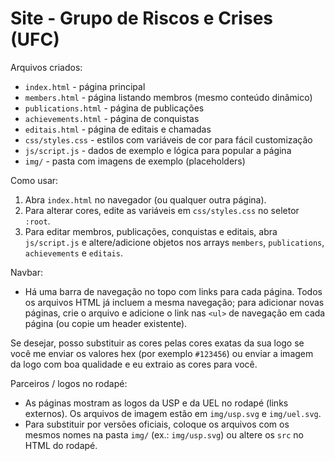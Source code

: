 # Site - Grupo de Riscos e Crises (UFC)

Arquivos criados:
- `index.html` - página principal
- `members.html` - página listando membros (mesmo conteúdo dinâmico)
- `publications.html` - página de publicações
- `achievements.html` - página de conquistas
- `editais.html` - página de editais e chamadas
- `css/styles.css` - estilos com variáveis de cor para fácil customização
- `js/script.js` - dados de exemplo e lógica para popular a página
- `img/` - pasta com imagens de exemplo (placeholders)

Como usar:
1. Abra `index.html` no navegador (ou qualquer outra página).
2. Para alterar cores, edite as variáveis em `css/styles.css` no seletor `:root`.
3. Para editar membros, publicações, conquistas e editais, abra `js/script.js` e altere/adicione objetos nos arrays `members`, `publications`, `achievements` e `editais`.

Navbar:
- Há uma barra de navegação no topo com links para cada página. Todos os arquivos HTML já incluem a mesma navegação; para adicionar novas páginas, crie o arquivo e adicione o link nas `<ul>` de navegação em cada página (ou copie um header existente).

Se desejar, posso substituir as cores pelas cores exatas da sua logo se você me enviar os valores hex (por exemplo `#123456`) ou enviar a imagem da logo com boa qualidade e eu extraio as cores para você.

Parceiros / logos no rodapé:
- As páginas mostram as logos da USP e da UEL no rodapé (links externos). Os arquivos de imagem estão em `img/usp.svg` e `img/uel.svg`.
- Para substituir por versões oficiais, coloque os arquivos com os mesmos nomes na pasta `img/` (ex.: `img/usp.svg`) ou altere os `src` no HTML do rodapé.
